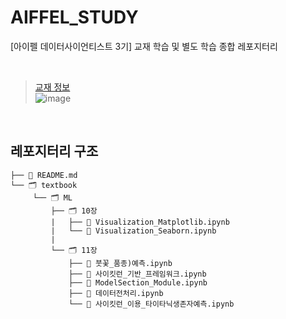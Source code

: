 # AIFFEL_STUDY
[아이펠 데이터사이언티스트 3기] 교재 학습 및 별도 학습 종합 레포지터리

<br>

> [교재 정보](https://wikibook.co.kr/pymlrev2/)<br>
![image](https://github.com/user-attachments/assets/c10ef5ae-6175-4532-8a5e-bfa0062de581)

<br>

## 레포지터리 구조
```
├── 📑 README.md
└── 🗂 textbook
     └── 🗂 ML
         ├── 🗂 10장
         |   ├── 📑 Visualization_Matplotlib.ipynb
         |   └── 📑 Visualization_Seaborn.ipynb
         | 
         └── 🗂 11장
             ├── 📑 붓꽃_품종)예측.ipynb
             ├── 📑 사이킷런_기반_프레임워크.ipynb
             ├── 📑 ModelSection_Module.ipynb
             ├── 📑 데이터전처리.ipynb
             └── 📑 사이킷런_이용_타이타닉생존자예측.ipynb

```
